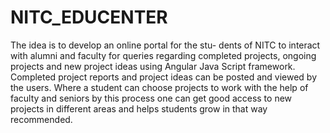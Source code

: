# NITC_EDUCENTER
The idea is to develop an online portal for the stu- dents of NITC to interact with alumni and faculty for queries regarding completed projects, ongoing projects and new project ideas using Angular Java Script framework. Completed project reports and project ideas can be posted and viewed by the users. Where a student can choose projects to work with the help of faculty and seniors by this process one can get good access to new projects in different areas and helps students grow in that way recommended.
